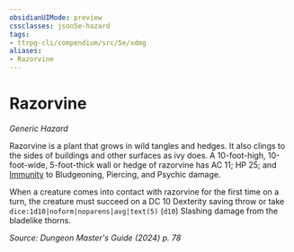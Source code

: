 ```yaml
---
obsidianUIMode: preview
cssclasses: json5e-hazard
tags:
- ttrpg-cli/compendium/src/5e/xdmg
aliases:
- Razorvine
---
```

# Razorvine
*Generic Hazard*  

Razorvine is a plant that grows in wild tangles and hedges. It also clings to the sides of buildings and other surfaces as ivy does. A 10-foot-high, 10-foot-wide, 5-foot-thick wall or hedge of razorvine has AC 11; HP 25; and [Immunity](Інструменти%20ДМ/CLI/rules/variant-rules/immunity-xphb.md) to Bludgeoning, Piercing, and Psychic damage.

When a creature comes into contact with razorvine for the first time on a turn, the creature must succeed on a DC 10 Dexterity saving throw or take `dice:1d10|noform|noparens|avg|text(5)` (`d10`) Slashing damage from the bladelike thorns.

*Source: Dungeon Master's Guide (2024) p. 78*
